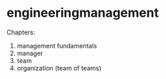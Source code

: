 # engineeringmanagement
Chapters:
1. management fundamentals
2. manager
3. team
4. organization (team of teams)